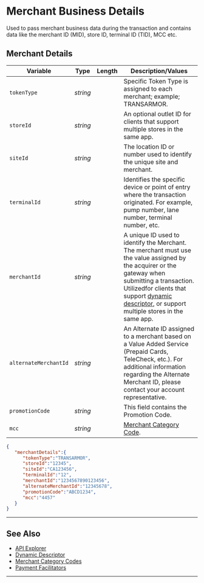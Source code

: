 # Merchant Business Details

Used to pass merchant business data during the transaction and contains data like the merchant ID (MID), store ID, terminal ID (TID), MCC etc.

## Merchant Details

<!--
type: tab
title: gatewayResponse
-->

| Variable | Type | Length | Description/Values |
| -------- | -- |------------| ------------------ |
| `tokenType` | *string* |  | Specific Token Type is assigned to each merchant; example; TRANSARMOR. |
| `storeId` | *string* |  | An optional outlet ID for clients that support multiple stores in the same app. |
| `siteId` | *string* |  | The location ID or number used to identify the unique site and merchant. |
| `terminalId` | *string* |  | Identifies the specific device or point of entry where the transaction originated. For example, pump number, lane number, terminal number, etc. |
| `merchantId` | *string* |  | A unique ID used to identify the Merchant. The merchant must use the value assigned by the acquirer or the gateway when submitting a transaction. Utilizedfor clients that support [dynamic descriptor](?path=docs/Resources/Guides/Dynamic-Descriptor.md), or support multiple stores in the same app. |
| `alternateMerchantId` | *string* |  | An Alternate ID assigned to a merchant based on a Value Added Service (Prepaid Cards, TeleCheck, etc.). For additional information regarding the Alternate Merchant ID, please contact your account representative. |
| `promotionCode` | *string* |  | This field contains the Promotion Code. |
| `mcc` | *string* |  | [Merchant Category Code](?path=docs/Resources/Master-Data/Merchant-Category-Code.md). |

<!--
type: tab
title: JSON Example
-->

```json
{
   "merchantDetails":{
      "tokenType":"TRANSARMOR",
      "storeId":"12345",
      "siteId":"CA123456",
      "terminalId":"12",
      "merchantId":"1234567890123456",
      "alternateMerchantId":"12345678",
      "promotionCode":"ABCD1234",
      "mcc":"4457"
   }
}
```
<!--type: tab-end -->

---

## See Also

- [API Explorer](../api/?type=post&path=/payments/v1/charges)
- [Dynamic Descriptor](?path=docs/Resources/Guides/Dynamic-Descriptor.md)
- [Merchant Category Codes](?path=docs/Resources/Master-Data/Merchant-Category-Code.md)
- [Payment Facilitators](?path=docs/Resources/Guides/Industry-Verticals/Payment-Faciliator.md)

---
